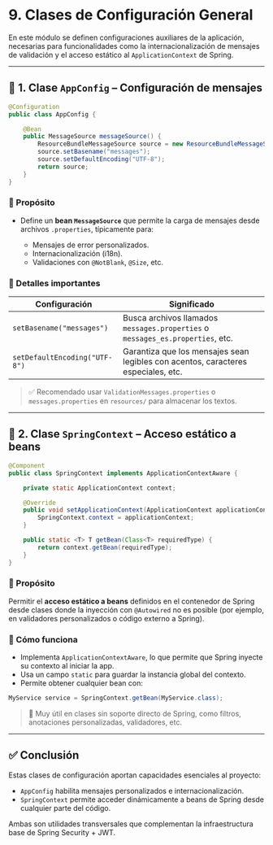# 9. Clases de Configuración General

En este módulo se definen configuraciones auxiliares de la aplicación, necesarias para funcionalidades como la internacionalización de mensajes de validación y el acceso estático al `ApplicationContext` de Spring.

---

## 🧩 1. Clase `AppConfig` – Configuración de mensajes

```java
@Configuration
public class AppConfig {

    @Bean
    public MessageSource messageSource() {
        ResourceBundleMessageSource source = new ResourceBundleMessageSource();
        source.setBasename("messages");
        source.setDefaultEncoding("UTF-8");
        return source;
    }
}
```

### 🎯 Propósito

* Define un **bean `MessageSource`** que permite la carga de mensajes desde archivos `.properties`, típicamente para:

  * Mensajes de error personalizados.
  * Internacionalización (i18n).
  * Validaciones con `@NotBlank`, `@Size`, etc.

### 🧠 Detalles importantes

| Configuración                 | Significado                                                                       |
| ----------------------------- | --------------------------------------------------------------------------------- |
| `setBasename("messages")`     | Busca archivos llamados `messages.properties` o `messages_es.properties`, etc.    |
| `setDefaultEncoding("UTF-8")` | Garantiza que los mensajes sean legibles con acentos, caracteres especiales, etc. |

> ✅ Recomendado usar `ValidationMessages.properties` o `messages.properties` en `resources/` para almacenar los textos.

---

## 🧩 2. Clase `SpringContext` – Acceso estático a beans

```java
@Component
public class SpringContext implements ApplicationContextAware {

    private static ApplicationContext context;

    @Override
    public void setApplicationContext(ApplicationContext applicationContext) {
        SpringContext.context = applicationContext;
    }

    public static <T> T getBean(Class<T> requiredType) {
        return context.getBean(requiredType);
    }
}
```

### 🎯 Propósito

Permitir el **acceso estático a beans** definidos en el contenedor de Spring desde clases donde la inyección con `@Autowired` no es posible (por ejemplo, en validadores personalizados o código externo a Spring).

### 🧠 Cómo funciona

* Implementa `ApplicationContextAware`, lo que permite que Spring inyecte su contexto al iniciar la app.
* Usa un campo `static` para guardar la instancia global del contexto.
* Permite obtener cualquier bean con:

```java
MyService service = SpringContext.getBean(MyService.class);
```

> 📌 Muy útil en clases sin soporte directo de Spring, como filtros, anotaciones personalizadas, validadores, etc.

---

## ✅ Conclusión

Estas clases de configuración aportan capacidades esenciales al proyecto:

* `AppConfig` habilita mensajes personalizados e internacionalización.
* `SpringContext` permite acceder dinámicamente a beans de Spring desde cualquier parte del código.

Ambas son utilidades transversales que complementan la infraestructura base de Spring Security + JWT.
